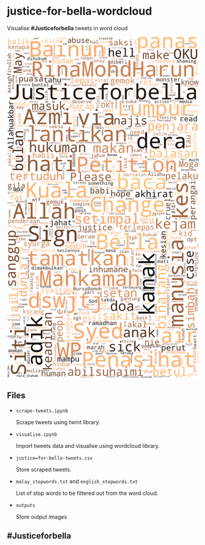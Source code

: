 # justice-for-bella-wordcloud

Visualise **#Justiceforbella** tweets in word cloud

![#Justiceforbella](outputs/v2.png)

## Files

- `scrape-tweets.ipynb`

    Scrape tweets using twint library.

- `visualise.ipynb`

    Import tweets data and visualise using wordcloud library.

- `justice=for-bella-tweets.csv`

    Store scraped tweets.

- `malay_stopwords.txt` and `english_stopwords.txt`

    List of stop words to be filtered out from the word cloud.

- `outputs`

    Store output images


## #Justiceforbella
